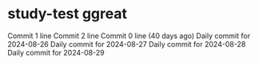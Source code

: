 # study-test ggreat
Commit 1 line
Commit 2 line
Commit 0 line (40 days ago)
Daily commit for 2024-08-26
Daily commit for 2024-08-27
Daily commit for 2024-08-28
Daily commit for 2024-08-29
